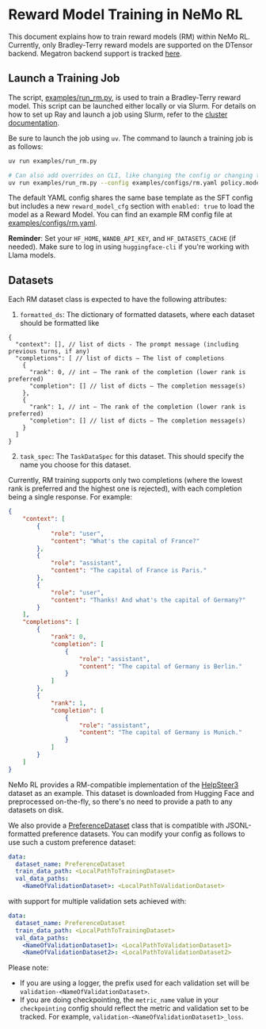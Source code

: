 # Reward Model Training in NeMo RL

This document explains how to train reward models (RM) within NeMo RL. Currently, only Bradley-Terry reward models are supported on the DTensor backend. Megatron backend support is tracked [here](https://github.com/NVIDIA-NeMo/RL/issues/720).

## Launch a Training Job

The script, [examples/run_rm.py](../../examples/run_rm.py), is used to train a Bradley-Terry reward model. This script can be launched either locally or via Slurm. For details on how to set up Ray and launch a job using Slurm, refer to the [cluster documentation](../cluster.md).

Be sure to launch the job using `uv`. The command to launch a training job is as follows:

```bash
uv run examples/run_rm.py

# Can also add overrides on CLI, like changing the config or changing the model
uv run examples/run_rm.py --config examples/configs/rm.yaml policy.model_name=Qwen/Qwen2.5-1.5B
```

The default YAML config shares the same base template as the SFT config but includes a new `reward_model_cfg` section with `enabled: true` to load the model as a Reward Model. You can find an example RM config file at [examples/configs/rm.yaml](../../examples/configs/rm.yaml).

**Reminder**: Set your `HF_HOME`, `WANDB_API_KEY`, and `HF_DATASETS_CACHE` (if needed). Make sure to log in using `huggingface-cli` if you're working with Llama models.

## Datasets

Each RM dataset class is expected to have the following attributes:
1. `formatted_ds`: The dictionary of formatted datasets, where each dataset should be formatted like
```jsonc
{
  "context": [], // list of dicts - The prompt message (including previous turns, if any)
  "completions": [ // list of dicts — The list of completions
    {
      "rank": 0, // int — The rank of the completion (lower rank is preferred)
      "completion": [] // list of dicts — The completion message(s)
    },
    {
      "rank": 1, // int — The rank of the completion (lower rank is preferred)
      "completion": [] // list of dicts — The completion message(s)
    }
  ]
}
```
2. `task_spec`: The `TaskDataSpec` for this dataset. This should specify the name you choose for this dataset.

Currently, RM training supports only two completions (where the lowest rank is preferred and the highest one is rejected), with each completion being a single response. For example:
```json
{
    "context": [
        {
            "role": "user",
            "content": "What's the capital of France?"
        },
        {
            "role": "assistant",
            "content": "The capital of France is Paris."
        },
        {
            "role": "user",
            "content": "Thanks! And what's the capital of Germany?"
        }
    ],
    "completions": [
        {
            "rank": 0,
            "completion": [
                {
                    "role": "assistant",
                    "content": "The capital of Germany is Berlin."
                }
            ]
        },
        {
            "rank": 1,
            "completion": [
                {
                    "role": "assistant",
                    "content": "The capital of Germany is Munich."
                }
            ]
        }
    ]
}
```

NeMo RL provides a RM-compatible implementation of the [HelpSteer3](https://github.com/NVIDIA-NeMo/RL/blob/main/nemo_rl/data/hf_datasets/helpsteer3.py) dataset as an example. This dataset is downloaded from Hugging Face and preprocessed on-the-fly, so there's no need to provide a path to any datasets on disk.

We also provide a [PreferenceDataset](../../nemo_rl/data/hf_datasets/preference_dataset.py) class that is compatible with JSONL-formatted preference datasets. You can modify your config as follows to use such a custom preference dataset:
```yaml
data:
  dataset_name: PreferenceDataset
  train_data_path: <LocalPathToTrainingDataset>
  val_data_paths:
    <NameOfValidationDataset>: <LocalPathToValidationDataset>
```
with support for multiple validation sets achieved with:
```yaml
data:
  dataset_name: PreferenceDataset
  train_data_path: <LocalPathToTrainingDataset>
  val_data_paths:
    <NameOfValidationDataset1>: <LocalPathToValidationDataset1>
    <NameOfValidationDataset2>: <LocalPathToValidationDataset2>
```
Please note:
- If you are using a logger, the prefix used for each validation set will be `validation-<NameOfValidationDataset>`.
- If you are doing checkpointing, the `metric_name` value in your `checkpointing` config should reflect the metric and validation set to be tracked. For example, `validation-<NameOfValidationDataset1>_loss`.